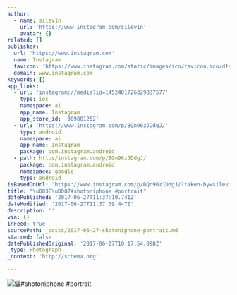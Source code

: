 ```yaml
---
author:
  - name: silev1n
    url: 'https://www.instagram.com/silev1n'
    avatar: {}
related: []
publisher:
  url: 'https://www.instagram.com'
  name: Instagram
  favicon: 'https://www.instagram.com/static/images/ico/favicon.ico/dfa85bb1fd63.ico'
  domain: www.instagram.com
keywords: []
app_links:
  - url: 'instagram://media?id=1452401726329837577'
    type: ios
    namespace: ai
    app_name: Instagram
    app_store_id: '389801252'
  - url: 'https://www.instagram.com/p/BQn96zJDdgJ/'
    type: android
    namespace: ai
    app_name: Instagram
    package: com.instagram.android
  - path: https/instagram.com/p/BQn96zJDdgJ/
    package: com.instagram.android
    namespace: google
    type: android
isBasedOnUrl: 'https://www.instagram.com/p/BQn96zJDdgJ/?taken-by=silev1n'
title: "\uD83E\uDD87#shotoniphone #portrait"
datePublished: '2017-06-27T11:37:10.741Z'
dateModified: '2017-06-27T11:37:09.447Z'
description: ''
via: {}
inFeed: true
sourcePath: _posts/2017-06-27-shotoniphone-portrait.md
starred: false
datePublishedOriginal: '2017-06-27T10:17:54.098Z'
_type: Photograph
_context: 'http://schema.org'

---
```

![驪#shotoniphone #portrait](https://scontent.cdninstagram.com/t51.2885-15/s640x640/sh0.08/e35/16584853_440920399572766_2111559051182604288_n.jpg)